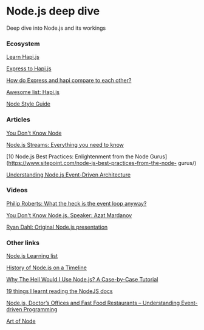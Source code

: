 # Node.js deep dive
Deep dive into Node.js and its workings

### Ecosystem
[Learn Hapi.js](https://github.com/dwyl/learn-hapi)

[Express to Hapi.js](http://matt-harrison.com/moving-from-express-to-hapi-js/)

[How do Express and hapi compare to each other?](https://stackoverflow.com/questions/30469767/how-do-express-and-hapi-compare-to-each-other)

[Awesome list: Hapi.js](https://github.com/evolastech/awesome-hapi)

[Node Style Guide](https://github.com/felixge/node-style-guide)

### Articles
[You Don't Know Node](https://webapplog.com/you-dont-know-node/)

[Node.js Streams: Everything you need to know](https://medium.freecodecamp.com/node-js-streams-everything-you-need-to-know-c9141306be93)

[10 Node.js Best Practices: Enlightenment from the Node Gurus](https://www.sitepoint.com/node-js-best-practices-from-the-node-
gurus/)

[Understanding Node.js Event-Driven Architecture](https://medium.freecodecamp.com/understanding-node-js-event-driven-architecture-223292fcbc2d)

### Videos
[Philip Roberts: What the heck is the event loop anyway?](https://www.youtube.com/watch?v=8aGhZQkoFbQ)

[You Don't Know Node.js. Speaker: Azat Mardanov](https://www.youtube.com/watch?v=vmt9rCrGotM)

[Ryan Dahl: Original Node.js presentation](https://www.youtube.com/watch?v=ztspvPYybIY)

### Other links
[Node.js Learning list](https://github.com/sergtitov/NodeJS-Learning)

[History of Node.js on a Timeline](https://blog.risingstack.com/history-of-node-js/)

[Why The Hell Would I Use Node.js? A Case-by-Case Tutorial](https://www.toptal.com/nodejs/why-the-hell-would-i-use-node-js)

[19 things I learnt reading the NodeJS docs](https://hackernoon.com/19-things-i-learnt-reading-the-nodejs-docs-8a2dcc7f307f)

[Node.js, Doctor’s Offices and Fast Food Restaurants – Understanding Event-driven Programming](http://code.danyork.com/2011/01/25/node-js-doctors-offices-and-fast-food-restaurants-understanding-event-driven-programming/)

[Art of Node](https://github.com/maxogden/art-of-node)

